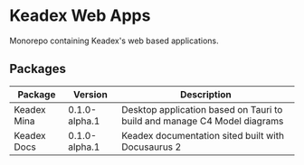 

# Keadex Web Apps

Monorepo containing Keadex's web based applications.

## Packages

| Package | Version | Description
|---|---|---
| Keadex Mina | 0.1.0-alpha.1 | Desktop application based on Tauri to build and manage C4 Model diagrams
| Keadex Docs | 0.1.0-alpha.1 | Keadex documentation sited built with Docusaurus 2